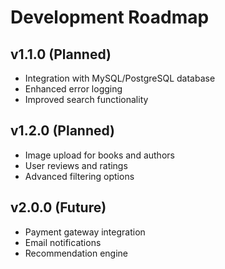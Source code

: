 # Development Roadmap

## v1.1.0 (Planned)
- Integration with MySQL/PostgreSQL database
- Enhanced error logging
- Improved search functionality

## v1.2.0 (Planned)
- Image upload for books and authors
- User reviews and ratings
- Advanced filtering options

## v2.0.0 (Future)
- Payment gateway integration
- Email notifications
- Recommendation engine